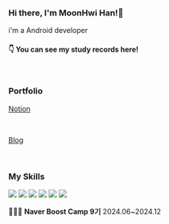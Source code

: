 ### Hi there, I'm MoonHwi Han!👋


i'm a Android developer


#### 👇 **You can see my study records here!**


<br/>

### Portfolio

[Notion](https://moony-portfolio.notion.site/Hi-I-m-MoonHwi-Han-50ecbeda092e4ebf9b7890ac590bdbf7?pvs=4)

<br/>

[Blog](https://talentsingularity.blogspot.com/)

<br/>

### **My Skills**  
  
  <img src="https://img.shields.io/badge/Android-3DDC84?style=flat-square&logo=Android&logoColor=white"/>    <img src="https://img.shields.io/badge/Kotlin-7F52FF?style=flat-square&logo=Kotlin&logoColor=white"/>    <img src="https://img.shields.io/badge/Java-007396?style=flat-square&logo=Java&logoColor=white"/>    <img src="https://img.shields.io/badge/C++-00599C?style=flat-square&logo=C++&logoColor=white"/> <img src="https://img.shields.io/badge/Unity-000000?style=flat-square&logo=Unity&logoColor=white"/>    <img src="https://img.shields.io/badge/C Sharp-239120?style=flat-square&logo=C Sharp&logoColor=white"/>


🧑🏻‍💻 **Naver Boost Camp 9기** 2024.06~2024.12
